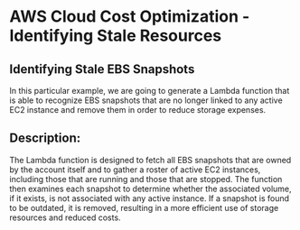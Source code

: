 # AWS Cloud Cost Optimization - Identifying Stale Resources


## Identifying Stale EBS Snapshots

In this particular example, we are going to generate a Lambda function that is able to recognize EBS snapshots that are no longer linked to any active EC2 instance and remove them in order to reduce storage expenses.

## Description:

The Lambda function is designed to fetch all EBS snapshots that are owned by the account itself and to gather a roster of active EC2 instances, including those that are running and those that are stopped. The function then examines each snapshot to determine whether the associated volume, if it exists, is not associated with any active instance. If a snapshot is found to be outdated, it is removed, resulting in a more efficient use of storage resources and reduced costs.
